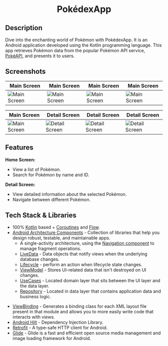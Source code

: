 <h1 align="center">
     PokédexApp
</h1>

## Description
Dive into the enchanting world of Pokémon with PokédexApp. It is an Android application developed using the Kotlin programming language. This app retrieves Pokémon data from the popular Pokémon API service, [PokéAPI](https://pokeapi.co/), and presents it to users.

## Screenshots
| Main Screen | Main Screen | Main Screen | Main Screen |
| ------------- | ------------- | ------------- | ------------- |
| ![Main Screen](https://github.com/esravsar/PokedexApp/assets/50179587/83d81a50-a176-44ae-acda-fb98a02e0faa) | ![Main Screen](https://github.com/esravsar/PokedexApp/assets/50179587/c4093870-8790-4471-bd7c-7dd3b4073206) | ![Main Screen](https://github.com/esravsar/PokedexApp/assets/50179587/7a74ef97-7f6a-4b45-80dc-5ba874eb7ae3) | ![Main Screen](https://github.com/esravsar/PokedexApp/assets/50179587/2ebd2531-28e9-4664-ba9a-554c60a3fb6b) |

| Main Screen | Detail Screen | Detail Screen | Detail Screen |
| ------------- | ------------- | ------------- | ------------- |
| ![Main Screen](https://github.com/esravsar/PokedexApp/assets/50179587/7600719a-7eff-4111-a6fb-0a7f986b94ec) | ![Detail Screen](https://github.com/esravsar/PokedexApp/assets/50179587/28db2c9f-f09f-410b-a2ab-b8aac580b66a) | ![Detail Screen](https://github.com/esravsar/PokedexApp/assets/50179587/ae863074-5454-4106-b6fd-06debe1375f8) | ![Detail Screen](https://github.com/esravsar/PokedexApp/assets/50179587/aa593dc4-fbd4-4cdf-ac16-06d1c5bbd217) |

## Features
**Home Screen:**
   - View a list of Pokémon.
   - Search for Pokémon by name and ID.
   
**Detail Screen:**
   - View detailed information about the selected Pokémon.
   - Navigate between different Pokémon.

## Tech Stack & Libraries
* 100% [Kotlin](https://kotlinlang.org/) based + [Coroutines](https://github.com/Kotlin/kotlinx.coroutines) and [Flow](https://developer.android.com/kotlin/flow).
* [Android Architecture Components](https://developer.android.com/topic/libraries/architecture) - Collection of libraries that help you design robust, testable, and maintainable apps.
  -  A single-activity architecture, using the [Navigation component](https://developer.android.com/guide/navigation/navigation-getting-started) to manage fragment operations.
  - [LiveData](https://developer.android.com/topic/libraries/architecture/livedata) - Data objects that notify views when the underlying database changes.
  - [Lifecycle](https://developer.android.com/topic/libraries/architecture/lifecycle) - perform an action when lifecycle state changes.
  - [ViewModel](https://developer.android.com/topic/libraries/architecture/viewmodel) - Stores UI-related data that isn't destroyed on UI changes. 
  - [UseCases](https://developer.android.com/topic/architecture/domain-layer) - Located domain layer that sits between the UI layer and the data layer. 
  - [Repository](https://developer.android.com/topic/architecture/data-layer) - Located in data layer that contains application data and business logic.
- [ViewBinding](https://developer.android.com/topic/libraries/view-binding) - Generates a binding class for each XML layout file present in that module and allows you to more easily write code that interacts with views.
- [Android Hilt](https://developer.android.com/training/dependency-injection/hilt-android) - Dependency Injection Library.
- [Retrofit](https://square.github.io/retrofit/) - A type-safe HTTP client for Android.
- [Glide](https://github.com/bumptech/glide) - Glide is a fast and efficient open source media management and image loading framework for Android.
